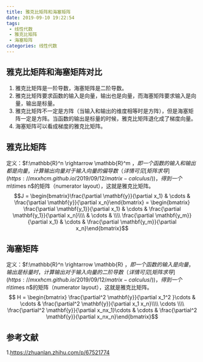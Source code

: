 ```yaml
---
title: 雅克比矩阵和海塞矩阵
date: 2019-09-10 19:22:54
tags:
 - 线性代数
 - 雅克比矩阵
 - 海塞矩阵
categories: 线性代数
---
```


## 雅克比矩阵和海塞矩阵对比
1. 雅克比矩阵是一阶导数，海塞矩阵是二阶导数。
2. 雅克比矩阵要求函数的输入是向量，输出也是向量，而海塞矩阵要求输入是向量，输出是标量。
3. 雅克比矩阵不一定是方阵（当输入和输出的维度相等时是方阵），但是海塞矩阵一定是方阵。当函数的输出是标量的时候，雅克比矩阵退化成了梯度向量。
4. 海塞矩阵可以看成梯度的雅克比矩阵。

## 雅克比矩阵
定义：$f:\mathbb{R}^n \rightarrow \mathbb{R}^m $，即一个函数的输入和输出都是向量，计算输出向量对于输入向量的偏导数（详情可见[矩阵求导](https://mxxhcm.github.io/2019/09/12/matrix-calculus/))，得到一个$m\times n$的矩阵（numerator layout），这就是雅克比矩阵。
$$J = \begin{bmatrix}\frac{\partial \mathbf{y}}{\partial x_1} & \cdots & \frac{\partial \mathbf{y}}{\partial x_n}\end{bmatrix} = \begin{bmatrix} \frac{\partial \mathbf{y_1}}{\partial x_1} & \cdots & \frac{\partial \mathbf{y_1}}{\partial x_n}\\\\ & \cdots & \\\\ \frac{\partial \mathbf{y_m}}{\partial x_1} & \cdots & \frac{\partial \mathbf{y_m}}{\partial x_n}\end{bmatrix}$$

## 海塞矩阵
定义：$f:\mathbb{R}^n \rightarrow \mathbb{R} $，即一个函数的输入是向量，输出是标量时，计算输出对于输入向量的二阶导数（详情可见[矩阵求导](https://mxxhcm.github.io/2019/09/12/matrix-calculus/))，得到一个$n\times n$的矩阵（numerator layout），这就是雅克比矩阵。
$$ H = \begin{bmatrix} \frac{\partial^2 \mathbf{y}}{\partial x_1^2 }\cdots & \cdots & \frac{\partial^2 \mathbf{y}}{\partial x_1 x_n}\\\\ \cdots \\\\ \frac{\partial^2 \mathbf{y}}{\partial x_nx_1}\cdots & \cdots & \frac{\partial^2 \mathbf{y}}{\partial x_nx_n}\end{bmatrix}$$


## 参考文献
1.https://zhuanlan.zhihu.com/p/67521774
